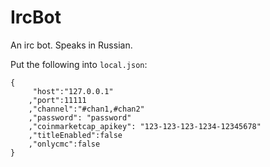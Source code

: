 # IrcBot
An irc bot. Speaks in Russian.

Put the following into `local.json`:
```
{
     "host":"127.0.0.1"
    ,"port":11111
    ,"channel":"#chan1,#chan2"
    ,"password": "password"
    ,"coinmarketcap_apikey": "123-123-123-1234-12345678"
    ,"titleEnabled":false
    ,"onlycmc":false
}
```
